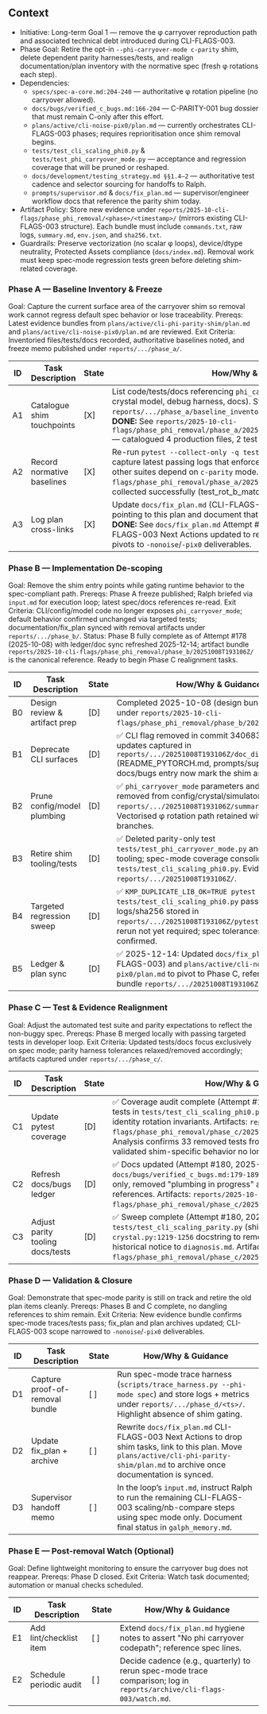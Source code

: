 ## Context
- Initiative: Long-term Goal 1 — remove the φ carryover reproduction path and associated technical debt introduced during CLI-FLAGS-003.
- Phase Goal: Retire the opt-in `--phi-carryover-mode c-parity` shim, delete dependent parity harnesses/tests, and realign documentation/plan inventory with the normative spec (fresh φ rotations each step).
- Dependencies:
  - `specs/spec-a-core.md:204-240` — authoritative φ rotation pipeline (no carryover allowed).
  - `docs/bugs/verified_c_bugs.md:166-204` — C-PARITY-001 bug dossier that must remain C-only after this effort.
  - `plans/active/cli-noise-pix0/plan.md` — currently orchestrates CLI-FLAGS-003 phases; requires reprioritisation once shim removal begins.
  - `tests/test_cli_scaling_phi0.py` & `tests/test_phi_carryover_mode.py` — acceptance and regression coverage that will be pruned or reshaped.
  - `docs/development/testing_strategy.md §§1.4–2` — authoritative test cadence and selector sourcing for handoffs to Ralph.
  - `prompts/supervisor.md` & `docs/fix_plan.md` — supervisor/engineer workflow docs that reference the parity shim today.
- Artifact Policy: Store new evidence under `reports/2025-10-cli-flags/phase_phi_removal/<phase>/<timestamp>/` (mirrors existing CLI-FLAGS-003 structure). Each bundle must include `commands.txt`, raw logs, `summary.md`, `env.json`, and `sha256.txt`.
- Guardrails: Preserve vectorization (no scalar φ loops), device/dtype neutrality, Protected Assets compliance (`docs/index.md`). Removal work must keep spec-mode regression tests green before deleting shim-related coverage.

### Phase A — Baseline Inventory & Freeze
Goal: Capture the current surface area of the carryover shim so removal work cannot regress default spec behavior or lose traceability.
Prereqs: Latest evidence bundles from `plans/active/cli-phi-parity-shim/plan.md` and `plans/active/cli-noise-pix0/plan.md` are reviewed.
Exit Criteria: Inventoried files/tests/docs recorded, authoritative baselines noted, and freeze memo published under `reports/.../phase_a/`.

| ID | Task Description | State | How/Why & Guidance |
| --- | --- | --- | --- |
| A1 | Catalogue shim touchpoints | [X] | List code/tests/docs referencing `phi_carryover_mode` (CLI parser, configs, crystal model, debug harness, docs). Store table in `reports/.../phase_a/baseline_inventory.md` with file paths + rationale. **DONE:** See `reports/2025-10-cli-flags/phase_phi_removal/phase_a/20251008T184422Z/baseline_inventory.md` — catalogued 4 production files, 2 test files, 3 plans, 40+ reports. |
| A2 | Record normative baselines | [X] | Re-run `pytest --collect-only -q tests/test_cli_scaling_phi0.py` and capture latest passing logs that enforce spec mode tolerances. Verify no other suites depend on `c-parity` mode. **DONE:** See `reports/2025-10-cli-flags/phase_phi_removal/phase_a/20251008T184422Z/collect.log` — 2 tests collected successfully (test_rot_b_matches_c, test_k_frac_phi0_matches_c). |
| A3 | Log plan cross-links | [X] | Update `docs/fix_plan.md` (CLI-FLAGS-003) Attempts with a freeze note pointing to this plan and document that future work moves to shim removal. **DONE:** See `docs/fix_plan.md` Attempt #175 — freeze memo logged; CLI-FLAGS-003 Next Actions updated to reference removal plan; future work pivots to `-nonoise`/`-pix0` deliverables. |

### Phase B — Implementation De-scoping
Goal: Remove the shim entry points while gating runtime behavior to the spec-compliant path.
Prereqs: Phase A freeze published; Ralph briefed via `input.md` for execution loop; latest spec/docs references re-read.
Exit Criteria: CLI/config/model code no longer exposes `phi_carryover_mode`; default behavior confirmed unchanged via targeted tests; documentation/fix_plan synced with removal artifacts under `reports/.../phase_b/`.
Status: Phase B fully complete as of Attempt #178 (2025-10-08) with ledger/doc sync refreshed 2025-12-14; artifact bundle `reports/2025-10-cli-flags/phase_phi_removal/phase_b/20251008T193106Z/` is the canonical reference. Ready to begin Phase C realignment tasks.

| ID | Task Description | State | How/Why & Guidance |
| --- | --- | --- | --- |
| B0 | Design review & artifact prep | [D] | Completed 2025-10-08 (design bundle + baseline under `reports/2025-10-cli-flags/phase_phi_removal/phase_b/20251008T185921Z/`). |
| B1 | Deprecate CLI surfaces | [D] | ✅ CLI flag removed in commit 340683f with doc updates captured in `reports/.../20251008T193106Z/doc_diff.md` (README_PYTORCH.md, prompts/supervisor.md, docs/bugs entry now mark the shim as historical). |
| B2 | Prune config/model plumbing | [D] | ✅ `phi_carryover_mode` parameters and cache hooks removed from config/crystal/simulator modules (see `reports/.../20251008T193106Z/summary.md`). Vectorised φ rotation path retained without carryover branches. |
| B3 | Retire shim tooling/tests | [D] | ✅ Deleted parity-only test `tests/test_phi_carryover_mode.py` and associated tooling; spec-mode coverage consolidated under `tests/test_cli_scaling_phi0.py`. Evidence in `reports/.../20251008T193106Z/`. |
| B4 | Targeted regression sweep | [D] | ✅ `KMP_DUPLICATE_LIB_OK=TRUE pytest -v tests/test_cli_scaling_phi0.py` passes (CPU) with logs/sha256 stored in `reports/.../20251008T193106Z/pytest_cpu.log`. CUDA rerun not yet required; spec tolerances ≤1e-6 confirmed. |
| B5 | Ledger & plan sync | [D] | ✅ 2025-12-14: Updated `docs/fix_plan.md` (CLI-FLAGS-003) and `plans/active/cli-noise-pix0/plan.md` to pivot to Phase C, referencing artifact bundle `reports/.../20251008T193106Z/`. |

### Phase C — Test & Evidence Realignment
Goal: Adjust the automated test suite and parity expectations to reflect the non-buggy spec.
Prereqs: Phase B merged locally with passing targeted tests in developer loop.
Exit Criteria: Updated tests/docs focus exclusively on spec mode; parity harness tolerances relaxed/removed accordingly; artifacts captured under `reports/.../phase_c/`.

| ID | Task Description | State | How/Why & Guidance |
| --- | --- | --- | --- |
| C1 | Update pytest coverage | [D] | ✅ Coverage audit complete (Attempt #179, 2025-10-08). Spec-mode tests in `tests/test_cli_scaling_phi0.py` (2 tests) adequately cover φ=0 identity rotation invariants. Artifacts: `reports/2025-10-cli-flags/phase_phi_removal/phase_c/20251008T125158Z/coverage_audit.md`. Analysis confirms 33 removed tests from `test_phi_carryover_mode.py` validated shim-specific behavior no longer needed. |
| C2 | Refresh docs/bugs ledger | [D] | ✅ Docs updated (Attempt #180, 2025-10-08). Rewrote `docs/bugs/verified_c_bugs.md:179-189` to mark C-PARITY-001 as C-only, removed "plumbing in progress" and stale PyTorch code references. Artifacts: `reports/2025-10-cli-flags/phase_phi_removal/phase_c/20251008T200154Z/summary.md`. |
| C3 | Adjust parity tooling docs/tests | [D] | ✅ Sweep complete (Attempt #180, 2025-10-08). Deleted `tests/test_cli_scaling_parity.py` (shim-dependent), updated `crystal.py:1219-1256` docstring to remove cache/carryover refs, added historical notice to `diagnosis.md`. Artifacts: `reports/2025-10-cli-flags/phase_phi_removal/phase_c/20251008T200154Z/`. |

### Phase D — Validation & Closure
Goal: Demonstrate that spec-mode parity is still on track and retire the old plan items cleanly.
Prereqs: Phases B and C complete, no dangling references to shim remain.
Exit Criteria: New evidence bundle confirms spec-mode traces/tests pass; fix_plan and plan archives updated; CLI-FLAGS-003 scope narrowed to `-nonoise`/`-pix0` deliverables.

| ID | Task Description | State | How/Why & Guidance |
| --- | --- | --- | --- |
| D1 | Capture proof-of-removal bundle | [ ] | Run spec-mode trace harness (`scripts/trace_harness.py --phi-mode spec`) and store logs + metrics under `reports/.../phase_d/<ts>/`. Highlight absence of shim gating. |
| D2 | Update fix_plan + archive | [ ] | Rewrite `docs/fix_plan.md` CLI-FLAGS-003 Next Actions to drop shim tasks, link to this plan. Move `plans/active/cli-phi-parity-shim/plan.md` to archive once documentation is synced. |
| D3 | Supervisor handoff memo | [ ] | In the loop’s `input.md`, instruct Ralph to run the remaining CLI-FLAGS-003 scaling/nb-compare steps using spec mode only. Document final status in `galph_memory.md`. |

### Phase E — Post-removal Watch (Optional)
Goal: Define lightweight monitoring to ensure the carryover bug does not reappear.
Prereqs: Phase D closed.
Exit Criteria: Watch task documented; automation or manual checks scheduled.

| ID | Task Description | State | How/Why & Guidance |
| --- | --- | --- | --- |
| E1 | Add lint/checklist item | [ ] | Extend `docs/fix_plan.md` hygiene notes to assert "No phi carryover codepath"; reference spec lines. |
| E2 | Schedule periodic audit | [ ] | Decide cadence (e.g., quarterly) to rerun spec-mode trace comparison; log in `reports/archive/cli-flags-003/watch.md`. |
